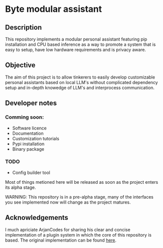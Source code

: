 # Byte modular assistant

## Description
This repository implements a modular personal assistant featuring pip installation and CPU based inference as a way to promote a system that is easy to setup, have low hardware requirements and is privacy aware.

## Objective

The aim of this project is to allow tinkerers to easily develop customizable personal assistants based on local LLM's without complicated dependency setup and in-depth knowedge of LLM's and interprocess communication.

## Developer notes

### Comming soon:
- Software licence
- Documentation
- Customization tutorials
- Pypi installation
- Binary package

### TODO
- Config builder tool

Most of things metioned here will be released as soon as the project enters its alpha stage.

WARNING: This repository is in a pre-alpha stage, many of the interfaces you see implemented now will change as the project matures.

## Acknowledgements

I much apriciate ArjanCodes for sharing his clear and concise implementation of a plugin system in which the core of this repository is based. The original implementation can be found [here](https://github.com/ArjanCodes/2021-plugin-architecture).
